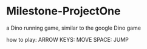 # Milestone-ProjectOne
a Dino running game, similar to the google Dino game

how to play:
ARROW KEYS: MOVE
SPACE: JUMP
